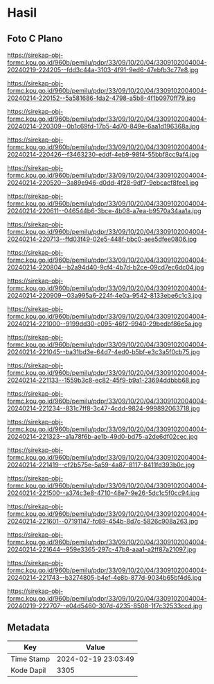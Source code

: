 # Hasil

## Foto C Plano

https://sirekap-obj-formc.kpu.go.id/960b/pemilu/pdpr/33/09/10/20/04/3309102004004-20240219-224205--fdd3c44a-3103-4f91-9ed6-47ebfb3c77e8.jpg

https://sirekap-obj-formc.kpu.go.id/960b/pemilu/pdpr/33/09/10/20/04/3309102004004-20240214-220152--5a581686-fda2-4798-a5b8-4f1b0970ff79.jpg

https://sirekap-obj-formc.kpu.go.id/960b/pemilu/pdpr/33/09/10/20/04/3309102004004-20240214-220309--0b1c69fd-17b5-4d70-849e-6aa1d196368a.jpg

https://sirekap-obj-formc.kpu.go.id/960b/pemilu/pdpr/33/09/10/20/04/3309102004004-20240214-220426--f3463230-eddf-4eb9-98f4-55bbf8cc9af4.jpg

https://sirekap-obj-formc.kpu.go.id/960b/pemilu/pdpr/33/09/10/20/04/3309102004004-20240214-220520--3a89e946-d0dd-4f28-9df7-9ebcacf8fee1.jpg

https://sirekap-obj-formc.kpu.go.id/960b/pemilu/pdpr/33/09/10/20/04/3309102004004-20240214-220611--046544b6-3bce-4b08-a7ea-b9570a34aa1a.jpg

https://sirekap-obj-formc.kpu.go.id/960b/pemilu/pdpr/33/09/10/20/04/3309102004004-20240214-220713--ffd03f49-02e5-448f-bbc0-aee5dfee0806.jpg

https://sirekap-obj-formc.kpu.go.id/960b/pemilu/pdpr/33/09/10/20/04/3309102004004-20240214-220804--b2a94d40-9cf4-4b7d-b2ce-09cd7ec6dc04.jpg

https://sirekap-obj-formc.kpu.go.id/960b/pemilu/pdpr/33/09/10/20/04/3309102004004-20240214-220909--03a995a6-224f-4e0a-9542-8133ebe6c1c3.jpg

https://sirekap-obj-formc.kpu.go.id/960b/pemilu/pdpr/33/09/10/20/04/3309102004004-20240214-221000--9199dd30-c095-46f2-9940-29bedbf86e5a.jpg

https://sirekap-obj-formc.kpu.go.id/960b/pemilu/pdpr/33/09/10/20/04/3309102004004-20240214-221045--ba31bd3e-64d7-4ed0-b5bf-e3c3a5f0cb75.jpg

https://sirekap-obj-formc.kpu.go.id/960b/pemilu/pdpr/33/09/10/20/04/3309102004004-20240214-221133--1559b3c8-ec82-45f9-b9a1-23694ddbbb68.jpg

https://sirekap-obj-formc.kpu.go.id/960b/pemilu/pdpr/33/09/10/20/04/3309102004004-20240214-221234--831c7ff8-3c47-4cdd-9824-999892063718.jpg

https://sirekap-obj-formc.kpu.go.id/960b/pemilu/pdpr/33/09/10/20/04/3309102004004-20240214-221323--a1a78f6b-ae1b-49d0-bd75-a2de6df02cec.jpg

https://sirekap-obj-formc.kpu.go.id/960b/pemilu/pdpr/33/09/10/20/04/3309102004004-20240214-221419--cf2b575e-5a59-4a87-8117-8411fd393b0c.jpg

https://sirekap-obj-formc.kpu.go.id/960b/pemilu/pdpr/33/09/10/20/04/3309102004004-20240214-221500--a374c3e8-4710-48e7-9e26-5dc1c5f0cc94.jpg

https://sirekap-obj-formc.kpu.go.id/960b/pemilu/pdpr/33/09/10/20/04/3309102004004-20240214-221601--07191147-fc69-454b-8d7c-5826c908a263.jpg

https://sirekap-obj-formc.kpu.go.id/960b/pemilu/pdpr/33/09/10/20/04/3309102004004-20240214-221644--959e3365-297c-47b8-aaa1-a2ff87a21097.jpg

https://sirekap-obj-formc.kpu.go.id/960b/pemilu/pdpr/33/09/10/20/04/3309102004004-20240214-221743--b3274805-b4ef-4e8b-877d-9034b65bf4d6.jpg

https://sirekap-obj-formc.kpu.go.id/960b/pemilu/pdpr/33/09/10/20/04/3309102004004-20240219-222707--e04d5460-307d-4235-8508-1f7c32533ccd.jpg


## Metadata

| Key        | Value               |
| ---------- | ------------------- |
| Time Stamp | 2024-02-19 23:03:49 |
| Kode Dapil | 3305                |



